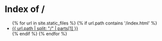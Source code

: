 ---
---

<head>
  <title>Index of /</title>
</head>

<body>
  <h1>Index of /</h1>
  <ul>
  {% for url in site.static_files %}
    {% if url.path contains '/index.html' %}
      <li><a href="{{ site.baseurl | escape }}{{ url.path | escape }}">{{ url.path | split: "/" | parts[1] }}</a> </li>
    {% endif %}
  {% endfor %}
  </ul>
</body>
